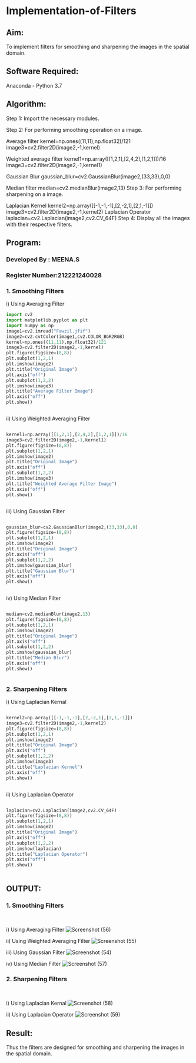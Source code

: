 # Implementation-of-Filters
## Aim:
To implement filters for smoothing and sharpening the images in the spatial domain.

## Software Required:
Anaconda - Python 3.7

## Algorithm:
Step 1:
Import the necessary modules.

Step 2:
For performing smoothing operation on a image.

Average filter
kernel=np.ones((11,11),np.float32)/121
image3=cv2.filter2D(image2,-1,kernel)

Weighted average filter
kernel1=np.array([[1,2,1],[2,4,2],[1,2,1]])/16
image3=cv2.filter2D(image2,-1,kernel1)

Gaussian Blur
gaussian_blur=cv2.GaussianBlur(image2,(33,33),0,0)

Median filter
median=cv2.medianBlur(image2,13)
Step 3:
For performing sharpening on a image.

Laplacian Kernel
kernel2=np.array([[-1,-1,-1],[2,-2,1],[2,1,-1]])
image3=cv2.filter2D(image2,-1,kernel2)
Laplacian Operator
laplacian=cv2.Laplacian(image2,cv2.CV_64F)
Step 4:
Display all the images with their respective filters.
## Program:
### Developed By   :  MEENA.S
### Register Number:212221240028

### 1. Smoothing Filters

i) Using Averaging Filter
```Python
import cv2
import matplotlib.pyplot as plt
import numpy as np
image1=cv2.imread("Fawzil.jfif")
image2=cv2.cvtColor(image1,cv2.COLOR_BGR2RGB)
kernel=np.ones((11,11),np.float32)/121
image3=cv2.filter2D(image2,-1,kernel)
plt.figure(figsize=(8,8))
plt.subplot(1,2,1)
plt.imshow(image2)
plt.title("Original Image")
plt.axis("off")
plt.subplot(1,2,2)
plt.imshow(image3)
plt.title("Average Filter Image")
plt.axis("off")
plt.show()



```
ii) Using Weighted Averaging Filter
```Python

kernel1=np.array([[1,2,1],[2,4,2],[1,2,1]])/16
image3=cv2.filter2D(image2,-1,kernel1)
plt.figure(figsize=(8,8))
plt.subplot(1,2,1)
plt.imshow(image2)
plt.title("Original Image")
plt.axis("off")
plt.subplot(1,2,2)
plt.imshow(image3)
plt.title("Weighted Average Filter Image")
plt.axis("off")
plt.show()



```
iii) Using Gaussian Filter
```Python

gaussian_blur=cv2.GaussianBlur(image2,(33,33),0,0)
plt.figure(figsize=(8,8))
plt.subplot(1,2,1)
plt.imshow(image2)
plt.title("Original Image")
plt.axis("off")
plt.subplot(1,2,2)
plt.imshow(gaussian_blur)
plt.title("Gaussian Blur")
plt.axis("off")
plt.show()



```

iv) Using Median Filter
```Python

median=cv2.medianBlur(image2,13)
plt.figure(figsize=(8,8))
plt.subplot(1,2,1)
plt.imshow(image2)
plt.title("Original Image")
plt.axis("off")
plt.subplot(1,2,2)
plt.imshow(gaussian_blur)
plt.title("Median Blur")
plt.axis("off")
plt.show()



```

### 2. Sharpening Filters
i) Using Laplacian Kernal
```Python

kernel2=np.array([[-1,-1,-1],[2,-2,1],[2,1,-1]])
image3=cv2.filter2D(image2,-1,kernel2)
plt.figure(figsize=(8,8))
plt.subplot(1,2,1)
plt.imshow(image2)
plt.title("Original Image")
plt.axis("off")
plt.subplot(1,2,2)
plt.imshow(image3)
plt.title("Laplacian Kernel")
plt.axis("off")
plt.show()



```
ii) Using Laplacian Operator
```Python

laplacian=cv2.Laplacian(image2,cv2.CV_64F)
plt.figure(figsize=(8,8))
plt.subplot(1,2,1)
plt.imshow(image2)
plt.title("Original Image")
plt.axis("off")
plt.subplot(1,2,2)
plt.imshow(laplacian)
plt.title("Laplacian Operator")
plt.axis("off")
plt.show()



```

## OUTPUT:
### 1. Smoothing Filters
</br>

i) Using Averaging Filter
![Screenshot (56)](https://user-images.githubusercontent.com/94677128/167823918-80148e09-a78f-414c-a7cd-9f376287d4e8.png)



ii) Using Weighted Averaging Filter
![Screenshot (55)](https://user-images.githubusercontent.com/94677128/167823151-e1bc1243-f226-4d7e-9701-60bc11e616f7.png)

iii) Using Gaussian Filter
![Screenshot (54)](https://user-images.githubusercontent.com/94677128/167823544-c0952a07-a846-4f01-858e-133ca4cc8037.png)



iv) Using Median Filter
![Screenshot (57)](https://user-images.githubusercontent.com/94677128/167823338-b284d083-1837-4d41-9ce9-444546208c08.png)




### 2. Sharpening Filters
</br>

i) Using Laplacian Kernal
![Screenshot (58)](https://user-images.githubusercontent.com/94677128/167823711-3bc05f07-70f0-400a-87c1-f403c3f403cd.png)



ii) Using Laplacian Operator
![Screenshot (59)](https://user-images.githubusercontent.com/94677128/167824266-3e2f2370-5511-4976-a73d-d9709ef9fea6.png)


## Result:
Thus the filters are designed for smoothing and sharpening the images in the spatial domain.
